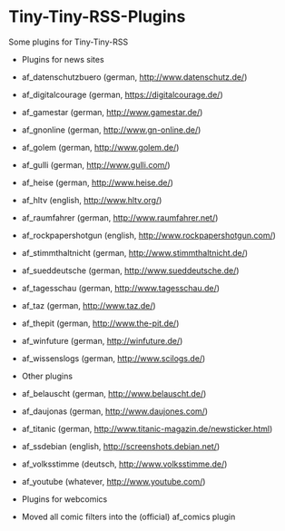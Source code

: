 Tiny-Tiny-RSS-Plugins
=====================

Some plugins for Tiny-Tiny-RSS

* Plugins for news sites
 * af_datenschutzbuero (german, http://www.datenschutz.de/)
 * af_digitalcourage (german, https://digitalcourage.de/)
 * af_gamestar (german, http://www.gamestar.de/)
 * af_gnonline (german, http://www.gn-online.de/)
 * af_golem (german, http://www.golem.de/)
 * af_gulli (german, http://www.gulli.com/)
 * af_heise (german, http://www.heise.de/)
 * af_hltv (english, http://www.hltv.org/)
 * af_raumfahrer (german, http://www.raumfahrer.net/)
 * af_rockpapershotgun (english, http://www.rockpapershotgun.com/)
 * af_stimmthaltnicht (german, http://www.stimmthaltnicht.de/)
 * af_sueddeutsche (german, http://www.sueddeutsche.de/)
 * af_tagesschau (german, http://www.tagesschau.de/)
 * af_taz (german, http://www.taz.de/)
 * af_thepit (german, http://www.the-pit.de/)
 * af_winfuture (german, http://winfuture.de/)
 * af_wissenslogs (german, http://www.scilogs.de/)
* Other plugins
 * af_belauscht (german, http://www.belauscht.de/)
 * af_daujonas (german, http://www.daujones.com/)
 * af_titanic (german, http://www.titanic-magazin.de/newsticker.html)
 * af_ssdebian (english, http://screenshots.debian.net/)
 * af_volksstimme (deutsch, http://www.volksstimme.de/)
 * af_youtube (whatever, http://www.youtube.com/)

* Plugins for webcomics
 * Moved all comic filters into the (official) af_comics plugin
